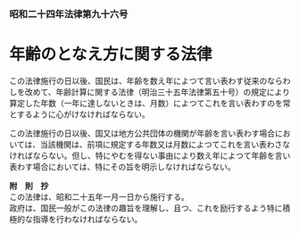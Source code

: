 ### 昭和二十四年法律第九十六号  
# 年齢のとなえ方に関する法律  
  
この法律施行の日以後、国民は、年齢を数え年によつて言い表わす従来のならわしを改めて、年齢計算に関する法律（明治三十五年法律第五十号）の規定により算定した年数（一年に達しないときは、月数）によつてこれを言い表わすのを常とするように心がけなければならない。  
  
この法律施行の日以後、国又は地方公共団体の機関が年齢を言い表わす場合においては、当該機関は、前項に規定する年数又は月数によつてこれを言い表わさなければならない。但し、特にやむを得ない事由により数え年によつて年齢を言い表わす場合においては、特にその旨を明示しなければならない。  
  
**附　則　抄**  
この法律は、昭和二十五年一月一日から施行する。  
政府は、国民一般がこの法律の趣旨を理解し、且つ、これを励行するよう特に積極的な指導を行わなければならない。  
  

